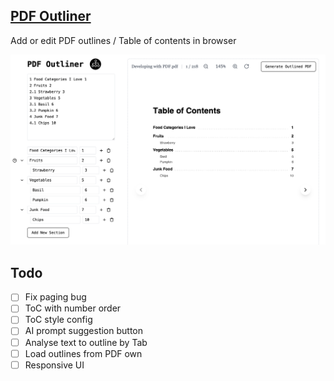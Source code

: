 ## [PDF Outliner](https://pdf-outliner.piggy.lol)

Add or edit PDF outlines / Table of contents in browser


![](./screenshots/image.png)


## Todo

- [ ] Fix paging bug
- [ ] ToC with number order
- [ ] ToC style config
- [ ] AI prompt suggestion button
- [ ] Analyse text to outline by Tab
- [ ] Load outlines from PDF own
- [ ] Responsive UI
